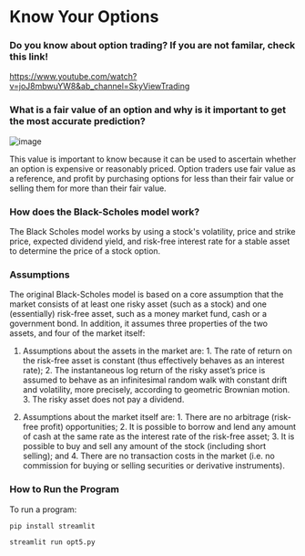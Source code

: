 
# Know Your Options #
### Do you know about option trading? If you are not familar, check this link! ###

https://www.youtube.com/watch?v=joJ8mbwuYW8&ab_channel=SkyViewTrading

### What is a fair value of an option and why is it important to get the most accurate prediction? ###

![image](https://user-images.githubusercontent.com/63567363/219904458-54558b24-e88a-4765-a0fa-e1f4e74a113e.png)

This value is important to know because it can be used to ascertain whether an option is expensive or reasonably priced. Option traders use fair value as a reference, and profit by purchasing options for less than their fair value or selling them for more than their fair value.

### How does the Black-Scholes model work? ###

The Black Scholes model works by using a stock's volatility, price and strike price, expected dividend yield, and risk-free interest rate for a stable asset to determine the price of a stock option.

### Assumptions ###

The original Black-Scholes model is based on a core assumption that the market consists of at least one risky asset (such as a stock) and one (essentially) risk-free asset, such as a money market fund, cash or a government bond. In addition, it assumes three properties of the two assets, and four of the market itself:

1. Assumptions about the assets in the market are: 1. The rate of return on the risk-free asset is constant (thus effectively behaves as an interest rate); 2. The instantaneous log return of the risky asset’s price is assumed to behave as an infinitesimal random walk with constant drift and volatility, more precisely, according to geometric Brownian motion. 3. The risky asset does not pay a dividend.

2. Assumptions about the market itself are: 1. There are no arbitrage (risk-free profit) opportunities; 2. It is possible to borrow and lend any amount of cash at the same rate as the interest rate of the risk-free asset; 3. It is possible to buy and sell any amount of the stock (including short selling); and 4. There are no transaction costs in the market (i.e. no commission for buying or selling securities or derivative instruments).




### How to Run the Program ###



To run a program:

```
pip install streamlit
```
```
streamlit run opt5.py
```
